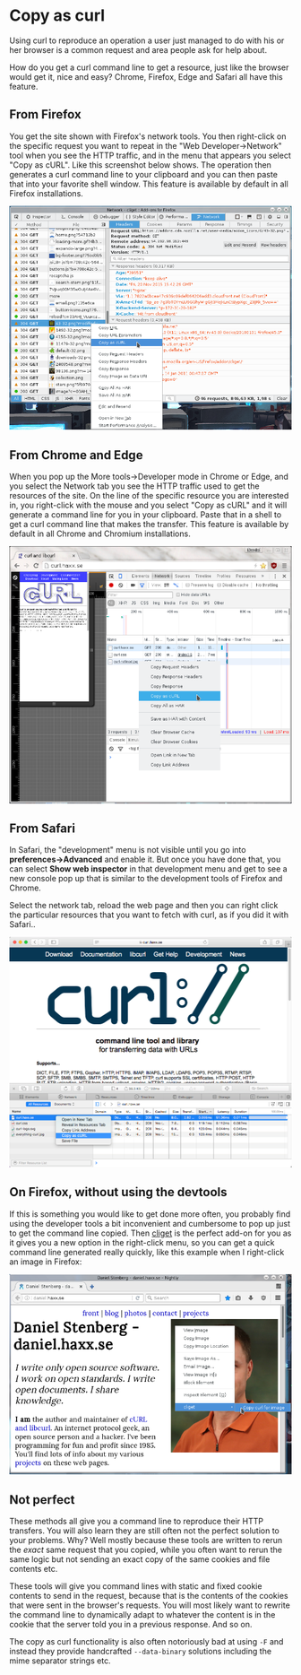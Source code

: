 # Copy as curl

Using curl to reproduce an operation a user just managed to do with his or her
browser is a common request and area people ask for help about.

How do you get a curl command line to get a resource, just like the browser
would get it, nice and easy? Chrome, Firefox, Edge and Safari all have this
feature.

## From Firefox

You get the site shown with Firefox's network tools. You then right-click on
the specific request you want to repeat in the "Web Developer->Network" tool
when you see the HTTP traffic, and in the menu that appears you select "Copy
as cURL". Like this screenshot below shows. The operation then generates a
curl command line to your clipboard and you can then paste that into your
favorite shell window. This feature is available by default in all Firefox
installations.

![copy as curl with Firefox](firefox-copy-as-curl.png)

## From Chrome and Edge

When you pop up the More tools->Developer mode in Chrome or Edge, and you
select the Network tab you see the HTTP traffic used to get the resources of
the site. On the line of the specific resource you are interested in, you
right-click with the mouse and you select "Copy as cURL" and it will generate
a command line for you in your clipboard. Paste that in a shell to get a curl
command line that makes the transfer. This feature is available by default in
all Chrome and Chromium installations.

![copy as curl with Chrome](chrome-copy-as-curl.png)

## From Safari

In Safari, the "development" menu is not visible until you go into
**preferences->Advanced** and enable it. But once you have done that, you can
select **Show web inspector** in that development menu and get to see a new
console pop up that is similar to the development tools of Firefox and Chrome.

Select the network tab, reload the web page and then you can right click the
particular resources that you want to fetch with curl, as if you did it with
Safari..

![copy as curl with Safari](safari-copy-as-curl.png)

## On Firefox, without using the devtools

If this is something you would like to get done more often, you probably find
using the developer tools a bit inconvenient and cumbersome to pop up just to
get the command line copied. Then
[cliget](https://addons.mozilla.org/en-US/firefox/addon/cliget/) is the
perfect add-on for you as it gives you a new option in the right-click menu,
so you can get a quick command line generated really quickly, like this
example when I right-click an image in Firefox:

![cliget with Firefox](firefox-cliget.png)

## Not perfect

These methods all give you a command line to reproduce their HTTP transfers.
You will also learn they are still often not the perfect solution to your
problems. Why? Well mostly because these tools are written to rerun the
*exact* same request that you copied, while you often want to rerun the same
logic but not sending an exact copy of the same cookies and file contents etc.

These tools will give you command lines with static and fixed cookie contents
to send in the request, because that is the contents of the cookies that were
sent in the browser's requests. You will most likely want to rewrite the
command line to dynamically adapt to whatever the content is in the cookie
that the server told you in a previous response. And so on.

The copy as curl functionality is also often notoriously bad at using `-F` and
instead they provide handcrafted `--data-binary` solutions including the mime
separator strings etc.
